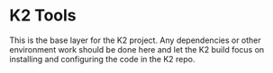 # K2 Tools

This is the base layer for the K2 project. Any dependencies or other environment 
work should be done here and let the K2 build focus on installing and 
configuring the code in the K2 repo.

